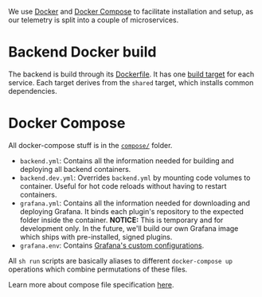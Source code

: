 We use [Docker](https://docker.com) and [Docker Compose](https://docs.docker.com/compose/) to facilitate installation and setup, as our telemetry is split into a couple of microservices.

# Backend Docker build
The backend is build through its [Dockerfile](https://gitlab.com/unicamperacing/Ia/driverless-2020/viz/-/blob/master/backend/Dockerfile). It has one [build target](https://docs.docker.com/develop/develop-images/multistage-build/) for each service. Each target derives from the `shared` target, which installs common dependencies.

# Docker Compose
All docker-compose stuff is in the [`compose/`](https://gitlab.com/unicamperacing/Ia/driverless-2020/viz/-/tree/master/compose) folder.
- `backend.yml`: Contains all the information needed for building and deploying all backend containers.
- `backend.dev.yml`: Overrides `backend.yml` by mounting code volumes to container. Useful for hot code reloads without having to restart containers.
- `grafana.yml`: Contains all the information needed for downloading and deploying Grafana. It binds each plugin's repository to the expected folder inside the container. **NOTICE:** This is temporary and for development only. In the future, we'll build our own Grafana image which ships with pre-installed, signed plugins.
- `grafana.env`: Contains [Grafana's custom configurations](https://grafana.com/docs/grafana/latest/administration/configuration/).

All `sh run` scripts are basically aliases to different `docker-compose up` operations which combine permutations of these files.

Learn more about compose file specification [here](https://docs.docker.com/compose/compose-file/compose-file-v3/).
